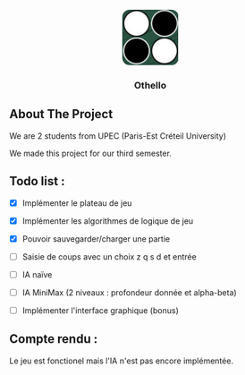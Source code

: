 <!-- PROJECT LOGO -->
<br />
<div align="center">
    <a href="https://git-etudiants.lacl.fr/u32100235/othello">
        <img src="img/logo.png" alt="Logo" width="101" height="99">
    </a>
    <h3 align="center">Othello</h3>
</div>

## About The Project

We are 2 students from UPEC (Paris-Est Créteil University)

We made this project for our third semester.

## Todo list : 
- [X] Implémenter le plateau de jeu
- [X] Implémenter les algorithmes de logique de jeu
- [X] Pouvoir sauvegarder/charger une partie
- [ ] Saisie de coups avec un choix z q s d et entrée
- [ ] IA naïve
- [ ] IA MiniMax (2 niveaux : profondeur donnée et alpha-beta)
- [ ] Implémenter l'interface graphique (bonus)


## Compte rendu :
Le jeu est fonctionel mais l'IA n'est pas encore implémentée.


